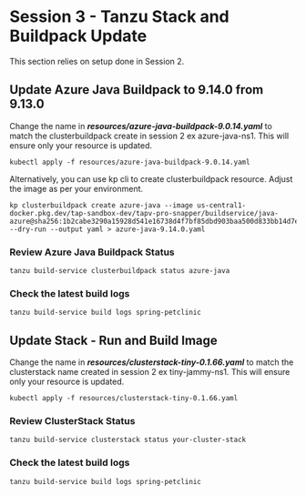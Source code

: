 # Session 3 - Tanzu Stack and Buildpack Update
This section relies on setup done in Session 2. 

## Update Azure Java Buildpack to 9.14.0 from 9.13.0
Change the name in ***resources/azure-java-buildpack-9.0.14.yaml*** to match the clusterbuildpack create in session 2 ex azure-java-ns1. This will ensure only your resource is updated.
```shell
kubectl apply -f resources/azure-java-buildpack-9.0.14.yaml
```
Alternatively, you can use kp cli to create clusterbuildpack resource. Adjust the image as per your environment. 
```shell
kp clusterbuildpack create azure-java --image us-central1-docker.pkg.dev/tap-sandbox-dev/tapv-pro-snapper/buildservice/java-azure@sha256:1b2cabe3290a15928d541e16738d4f7bf85dbd903baa500d833bb14d7e08f082  --dry-run --output yaml > azure-java-9.14.0.yaml
```
### Review Azure Java Buildpack Status
```shell
tanzu build-service clusterbuildpack status azure-java
```
### Check the latest build logs
```shell
tanzu build-service build logs spring-petclinic
```
## Update Stack - Run and Build Image
Change the name in ***resources/clusterstack-tiny-0.1.66.yaml*** to match the clusterstack name created in session 2 ex tiny-jammy-ns1. This will ensure only your resource is updated.
```shell
kubectl apply -f resources/clusterstack-tiny-0.1.66.yaml
```
### Review ClusterStack Status
```shell
tanzu build-service clusterstack status your-cluster-stack
```
### Check the latest build logs
```shell
tanzu build-service build logs spring-petclinic
```
